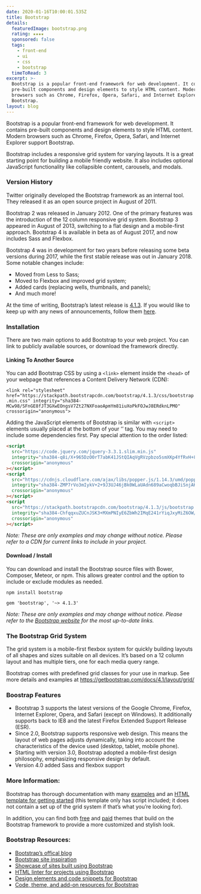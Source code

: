 ```yaml
---
date: 2020-01-16T10:00:01.535Z
title: Bootstrap
details:
  featuredImage: bootstrap.png
  rating: ★★★★
  sponsored: false
  tags:
    - front-end
    - ui
    - css
    - bootstrap
  timeToRead: 3
excerpt: >-
  Bootstrap is a popular front-end framework for web development. It contains
  pre-built components and design elements to style HTML content. Modern
  browsers such as Chrome, Firefox, Opera, Safari, and Internet Explorer support
  Bootstrap.
layout: blog
---
```


Bootstrap is a popular front-end framework for web development. It contains pre-built components and design elements to style HTML content. Modern browsers such as Chrome, Firefox, Opera, Safari, and Internet Explorer support Bootstrap.

Bootstrap includes a responsive grid system for varying layouts. It is a great starting point for building a mobile friendly website. It also includes optional JavaScript functionality like collapsible content, carousels, and modals.

### Version History

Twitter originally developed the Bootstrap framework as an internal tool. They released it as an open source project in August of 2011.

Bootstrap 2 was released in January 2012. One of the primary features was the introduction of the 12 column responsive grid system. Bootstrap 3 appeared in August of 2013, switching to a flat design and a mobile-first approach. Bootstrap 4 is available in beta as of August 2017, and now includes Sass and Flexbox.

Bootstrap 4 was in development for two years before releasing some beta versions during 2017, while the first stable release was out in January 2018. Some notable changes include:

- Moved from Less to Sass;
- Moved to Flexbox and improved grid system;
- Added cards (replacing wells, thumbnails, and panels);
- And much more!

At the time of writing, Bootstrap’s latest release is [4.1.3](http://blog.getbootstrap.com/2018/07/24/bootstrap-4-1-3/). If you would like to keep up with any news of announcements, follow them [here](http://blog.getbootstrap.com/).

### Installation

There are two main options to add Bootstrap to your web project. You can link to publicly available sources, or download the framework directly.

#### Linking To Another Source

You can add Bootstrap CSS by using a `<link>` element inside the `<head>` of your webpage that references a Content Delivery Network (CDN):

`<link rel="stylesheet" href="https://stackpath.bootstrapcdn.com/bootstrap/4.1.3/css/bootstrap.min.css" integrity="sha384-MCw98/SFnGE8fJT3GXwEOngsV7Zt27NXFoaoApmYm81iuXoPkFOJwJ8ERdknLPMO" crossorigin="anonymous">`

Adding the JavaScript elements of Bootstrap is similar with `<script>` elements usually placed at the bottom of your ‘’ tag. You may need to include some dependencies first. Pay special attention to the order listed:

```html
<script
  src="https://code.jquery.com/jquery-3.3.1.slim.min.js"
  integrity="sha384-q8i/X+965DzO0rT7abK41JStQIAqVgRVzpbzo5smXKp4YfRvH+8abtTE1Pi6jizo"
  crossorigin="anonymous"
></script>
<script
  src="https://cdnjs.cloudflare.com/ajax/libs/popper.js/1.14.3/umd/popper.min.js"
  integrity="sha384-ZMP7rVo3mIykV+2+9J3UJ46jBk0WLaUAdn689aCwoqbBJiSnjAK/l8WvCWPIPm49"
  crossorigin="anonymous"
></script>
<script
  src="https://stackpath.bootstrapcdn.com/bootstrap/4.1.3/js/bootstrap.min.js"
  integrity="sha384-ChfqqxuZUCnJSK3+MXmPNIyE6ZbWh2IMqE241rYiqJxyMiZ6OW/JmZQ5stwEULTy"
  crossorigin="anonymous"
></script>
```

_Note: These are only examples and may change without notice. Please refer to a CDN for current links to include in your project._

#### Download / Install

You can download and install the Bootstrap source files with Bower, Composer, Meteor, or npm. This allows greater control and the option to include or exclude modules as needed.

`npm install bootstrap`

`gem 'bootstrap', '~> 4.1.3'`

_Note: These are only examples and may change without notice. Please refer to the <a href="https://getbootstrap.com/" target="_blank" rel="nofollow" alt="bootstrap official website">Bootstrap website</a> for the most up-to-date links._

### The Bootstrap Grid System

The grid system is a mobile-first flexbox system for quickly building layouts of all shapes and sizes suitable on all devices. It’s based on a 12 column layout and has multiple tiers, one for each media query range.

Bootstrap comes with predefined grid classes for your use in markup. See more details and examples at <https://getbootstrap.com/docs/4.1/layout/grid/>

### Boostrap Features

- Bootstrap 3 supports the latest versions of the Google Chrome, Firefox, Internet Explorer, Opera, and Safari (except on Windows). It additionally supports back to IE8 and the latest Firefox Extended Support Release (ESR).
- Since 2.0, Bootstrap supports responsive web design. This means the layout of web pages adjusts dynamically, taking into account the characteristics of the device used (desktop, tablet, mobile phone).
- Starting with version 3.0, Bootstrap adopted a mobile-first design philosophy, emphasizing responsive design by default.
- Version 4.0 added Sass and flexbox support

### More Information:

Bootstrap has thorough documentation with many [examples](https://getbootstrap.com/docs/4.0/examples/) and an [HTML template for getting started](https://getbootstrap.com/docs/4.0/getting-started/introduction/) (this template only has script included; it does not contain a set up of the grid system if that’s what you’re looking for).

In addition, you can find both [free](https://bootswatch.com/) and [paid](https://themes.getbootstrap.com/) themes that build on the Bootstrap framework to provide a more customized and stylish look.

### Bootstrap Resources:

- [Bootstrap’s offical blog](http://blog.getbootstrap.com/)
- [Bootstrap site inspiration](http://expo.getbootstrap.com/)
- [Showcase of sites built using Bootstrap](http://builtwithbootstrap.com/)
- [HTML linter for projects using Bootstrap](https://github.com/twbs/bootlint)
- [Design elements and code snippets for Bootstrap](https://bootsnipp.com/)
- [Code, theme, and add-on resources for Bootstrap](http://expo.getbootstrap.com/resources/)
